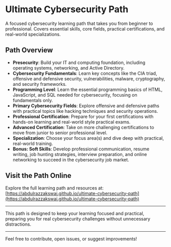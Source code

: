 # Ultimate Cybersecurity Path

A focused cybersecurity learning path that takes you from beginner to professional. Covers essential skills, core fields, practical certifications, and real-world specializations.

## Path Overview

- **Presecurity**: Build your IT and computing foundation, including operating systems, networking, and Active Directory.
- **Cybersecurity Fundamentals**: Learn key concepts like the CIA triad, offensive and defensive security, vulnerabilities, malware, cryptography, and security frameworks.
- **Programming Level**: Learn the essential programming basics of HTML, JavaScript, and SQL needed for cybersecurity, focusing on fundamentals only.
- **Primary Cybersecurity Fields**: Explore offensive and defensive paths with practical topics like hacking techniques and security operations.
- **Professional Certification**: Prepare for your first certifications with hands-on learning and real-world style practical exams.
- **Advanced Certification**: Take on more challenging certifications to move from junior to senior professional level.
- **Specialization**: Choose your focus area(s) and dive deep with practical, real-world training.
- **Bonus: Soft Skills**: Develop professional communication, resume writing, job hunting strategies, interview preparation, and online networking to succeed in the cybersecurity job market. 

## Visit the Path Online

Explore the full learning path and resources at:  
[https://abdulrazzakswai.github.io/ultimate-cybersecurity-path](https://abdulrazzakswai.github.io/ultimate-cybersecurity-path)

---

This path is designed to keep your learning focused and practical, preparing you for real cybersecurity challenges without unnecessary distractions.

---

Feel free to contribute, open issues, or suggest improvements!
